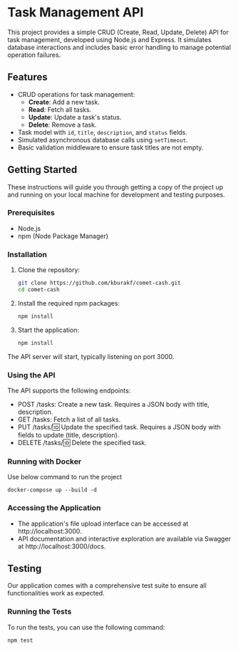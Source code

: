 # Task Management API

This project provides a simple CRUD (Create, Read, Update, Delete) API for task management, developed using Node.js and Express. It simulates database interactions and includes basic error handling to manage potential operation failures.

## Features

- CRUD operations for task management:
  - **Create**: Add a new task.
  - **Read**: Fetch all tasks.
  - **Update**: Update a task's status.
  - **Delete**: Remove a task.
- Task model with `id`, `title`, `description`, and `status` fields.
- Simulated asynchronous database calls using `setTimeout`.
- Basic validation middleware to ensure task titles are not empty.

## Getting Started

These instructions will guide you through getting a copy of the project up and running on your local machine for development and testing purposes.

### Prerequisites

- Node.js
- npm (Node Package Manager)

### Installation

1.  Clone the repository:

    ```bash
    git clone https://github.com/kburakf/comet-cash.git
    cd comet-cash
    ```

2.  Install the required npm packages:

    ```bash
    npm install
    ```

3.  Start the application:

    ```bash
    npm install
    ```

The API server will start, typically listening on port 3000.

### Using the API

The API supports the following endpoints:

- POST /tasks: Create a new task.
  Requires a JSON body with title, description.
- GET /tasks: Fetch a list of all tasks.
- PUT /tasks/:id: Update the specified task.
  Requires a JSON body with fields to update (title, description).
- DELETE /tasks/:id: Delete the specified task.

### Running with Docker

Use below command to run the project

```
docker-compose up --build -d
```

### Accessing the Application

- The application's file upload interface can be accessed at http://localhost:3000.
- API documentation and interactive exploration are available via Swagger at http://localhost:3000/docs.

## Testing

Our application comes with a comprehensive test suite to ensure all functionalities work as expected.

### Running the Tests

To run the tests, you can use the following command:

```bash
npm test
```
